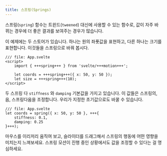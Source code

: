 ```yaml
---
title: 스프링(Springs)
---
```


스프링(`spring`) 함수는 트윈드(`tweened`) 대신에 사용할 수 있는 함수로, 값이 자주 바뀌는 경우에 더 좋은 결과를 보여주는 경우가 많습니다.

이 예제에는 두 스토어가 있습니다. 하나는 원의 좌푯값을 표현하고, 다른 하나는 크기를 표현합니다. 이것들을 스프링으로 바꿔 봅시다.

```svelte
/// file: App.svelte
<script>
	import { +++spring+++ } from 'svelte/+++motion+++';

	let coords = +++spring+++({ x: 50, y: 50 });
	let size = +++spring+++(10);
</script>
```

두 스프링 다 `stiffness` 와 `damping` 기본값을 가지고 있습니다. 이 값들은 스프링의, 음, 스프링다움을 조정합니다. 우리가 지정한 초기값으로도 바꿀 수 있습니다.

```
/// file: App.svelte
let coords = spring({ x: 50, y: 50 }, +++{
	stiffness: 0.1,
	damping: 0.25
}+++);
```

마우스를 이리저리 움직여 보고, 슬라이더를 드래그해서 스프링의 행동에 어떤 영향을 미치는지 느껴보세요. 스프링 모션이 진행 중인 상황에서도 값을 조정할 수 있다는 걸 명심하세요.
